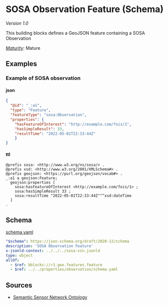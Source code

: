 # SOSA Observation Feature (Schema)

*Version 1.0*

This building blocks defines a GeoJSON feature containing a SOSA Observation

[*Maturity*](https://github.com/cportele/ogcapi-building-blocks#building-block-maturity): Mature

## Examples

### Example of SOSA observation
#### json
```json
{ 
  "@id": "_:a1",
  "type": "Feature",
  "featureType": "sosa:Observation",
  "properties": {
    "hasFeatureOfInterest": "http://example.com/fois/1",
    "hasSimpleResult": 33,
    "resultTime": "2022-05-01T22:33:44Z"
    }
}
```

#### ttl
```ttl
@prefix sosa: <http://www.w3.org/ns/sosa/> .
@prefix xsd: <http://www.w3.org/2001/XMLSchema#> .
@prefix geojson: <https://purl.org/geojson/vocab#> .
_:a1 a geojson:Feature;
  geojson:properties [
    sosa:hasFeatureOfInterest <http://example.com/fois/1> ;
    sosa:hasSimpleResult 33 ;
    sosa:resultTime "2022-05-01T22:33:44Z"^^xsd:dateTime
  ]
.
```

## Schema

[schema.yaml](https://opengeospatial.github.io/bblocks/registereditems/unstable/sosa/_sources/features/observation/schema.yaml)

```yaml
"$schema": https://json-schema.org/draft/2020-12/schema
description: 'SOSA Observation Feature'
x-jsonld-context: ../../../sosa-ssn.jsonld
type: object
allOf:
  - $ref: bblocks://r1.geo.features.feature
  - $ref: ../../properties/observation/schema.yaml
```
## Sources

* [Semantic Sensor Network Ontology](https://www.w3.org/TR/vocab-ssn/)
